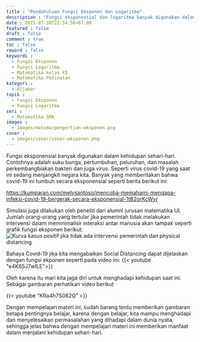 ```yaml
---
title : "Pendahuluan Fungsi Eksponen dan Logaritma"
description : "Fungsi eksponensial dan logaritma banyak digunakan dalam kehidupan sehari-hari. Contohnya adalah suku bunga, pertumbuhan, peluruhan, dan masalah perkembangbiakan bakteri dan juga virus. Seperti virus covid-19 yang saat ini sedang menjangkit negara kita."
date : 2021-07-28T22:34:56+07:00
featured : false
draft : false
comment : true
toc : false
reward : false
keywords : 
  - Fungsi Eksponen
  - Fungsi Logaritma
  - Matematika kelas XI
  - Matematika Peminatan
kategori : 
  - Aljabar
topik :
  - Fungsi Eksponen
  - Fungsi Logaritma
seri : 
  - Matematika SMA
images : 
  - images/matsma/pengertian-eksponen.png
cover : 
  - images/cover/cover-eksponen.png
---
```


Fungsi eksponensial banyak digunakan dalam kehidupan sehari-hari. Contohnya adalah suku bunga, pertumbuhan, peluruhan, dan masalah perkembangbiakan bakteri dan juga virus. Seperti virus covid-19 yang saat ini sedang menjangkit negara kita. Banyak yang memberitakan bahwa covid-19 ini tumbuh secara eksponensial seperti berita berikut ini: 

https://kumparan.com/melysantoso/mencoba-memahami-mengapa-infeksi-covid-19-bergerak-secara-eksponensial-1tB2orKcWyr

Simulasi juga dilakukan oleh peneliti dari alumni jurusan matematika UI. Jumlah orang-orang yang tertular jika pemerintah tidak melakukan intervensi dalam meminimalisir interaksi antar manusia akan tampak seperti grafik fungsi eksponen berikut: 
![Kurva kasus positif jika tidak ada intervensi pemerintah dan physical distancing](/images/matsma/pendahuluan-eksponen.jpg)

Bahaya Covid-19 jika kita mengabaikan Social Distancing dapat dijelaskan dengan fungsi ekponen seperti pada video ini:
{{< youtube "e4K65J7wILE">}}

Oleh karena itu mari kita jaga diri untuk menghadapi kehidupan saat ini. Sebagai gambaran perhatikan video berikut

{{< youtube "KRa4h7S082Q" >}}

Dengan mempelajari materi ini, sudah barang tentu memberikan gambaran betapa pentingnya belajar, karena dengan belajar, kita mampu menghadapi dan menyelesaikan permasalahan yang dihadapi dalam dunia nyata, sehingga jelas bahwa dengan mempelajari materi ini memberikan manfaat dalam menjalani kehidupan sehari-hari.
